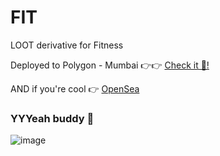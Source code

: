 # FIT
LOOT derivative for Fitness

Deployed to Polygon - Mumbai 👉👉 [Check it 🤙!](https://mumbai.polygonscan.com/address/0x8033df33f6accc669c01a634b3953c3da38c8b7f)

AND if you're cool 👉 [OpenSea](https://testnets.opensea.io/collection/fit)


### YYYeah buddy 💪
![image](https://user-images.githubusercontent.com/5667044/144286865-60be07d6-9c8d-41c8-867c-50232d7e51ce.png)

